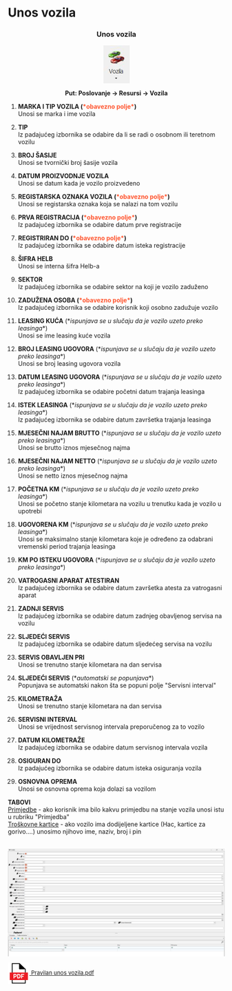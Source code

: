 # Unos vozila

### <p align=center>**Unos vozila**  

<img src="../images/unosVozila.png"
    alt="Unos vozila"
    style="display: block;
            margin-left: auto;
            margin-right: auto;" 
/>

**<p align=center>Put: Poslovanje → Resursi → Vozila**  

1. **MARKA I TIP VOZILA (<span style="color: #ff5630">\*obavezno polje\*</span>)**      
    Unosi se marka i ime vozila

2. **TIP**      
    Iz padajućeg izbornika se odabire da li se radi o osobnom ili teretnom vozilu

3. **BROJ ŠASIJE**      
    Unosi se tvornički broj šasije vozila

4. **DATUM PROIZVODNJE VOZILA**     
    Unosi se datum kada je vozilo proizvedeno

5. **REGISTARSKA OZNAKA VOZILA (<span style="color: #ff5630">\*obavezno polje\*</span>)**   
    Unosi se registarska oznaka koja se nalazi na tom vozilu

6. **PRVA REGISTRACIJA (<span style="color: #ff5630">\*obavezno polje\*</span>)**       
    Iz padajućeg izbornika se odabire datum prve registracije

7. **REGISTRIRAN DO (<span style="color: #ff5630">\*obavezno polje\*</span>)**          
    Iz padajućeg izbornika se odabire datum isteka registracije

8. **ŠIFRA HELB**       
    Unosi se interna šifra Helb-a

9. **SEKTOR**       
    Iz padajućeg izbornika se odabire sektor na koji je vozilo zaduženo

10. **ZADUŽENA OSOBA (<span style="color: #ff5630">\*obavezno polje\*</span>)**         
    Iz padajućeg izbornika se odabire korisnik koji osobno zadužuje vozilo

11. **LEASING KUĆA** (\**ispunjava se u slučaju da je vozilo uzeto preko leasinga**)             
    Unosi se ime leasing kuće vozila

12. **BROJ LEASING UGOVORA** (\**ispunjava se u slučaju da je vozilo uzeto preko leasinga**)        
    Unosi se broj leasing ugovora vozila

13. **DATUM LEASING UGOVORA** (\**ispunjava se u slučaju da je vozilo uzeto preko leasinga**)       
    Iz padajućeg izbornika se odabire početni datum trajanja leasinga

14. **ISTEK LEASINGA** (\**ispunjava se u slučaju da je vozilo uzeto preko leasinga**)            
    Iz padajućeg izbornika se odabire datum završetka trajanja leasinga

15. **MJESEČNI NAJAM BRUTTO** (\**ispunjava se u slučaju da je vozilo uzeto preko leasinga**)            
    Unosi se brutto iznos mjesečnog najma

16. **MJESEČNI NAJAM NETTO** (\**ispunjava se u slučaju da je vozilo uzeto preko leasinga**)        
    Unosi se netto iznos mjesečnog najma

17. **POČETNA KM** (\**ispunjava se u slučaju da je vozilo uzeto preko leasinga**)          
    Unosi se početno stanje kilometara na vozilu u trenutku kada je vozilo u upotrebi

18. **UGOVORENA KM** (\**ispunjava se u slučaju da je vozilo uzeto preko leasinga**)        
    Unosi se maksimalno stanje kilometara koje je određeno za odabrani vremenski period trajanja leasinga

19. **KM PO ISTEKU UGOVORA** (\**ispunjava se u slučaju da je vozilo uzeto preko leasinga**)         

20. **VATROGASNI APARAT ATESTIRAN**         
    Iz padajućeg izbornika se odabire datum završetka atesta za vatrogasni aparat

21. **ZADNJI SERVIS**       
    Iz padajućeg izbornika se odabire datum zadnjeg obavljenog servisa na vozilu

22. **SLJEDEĆI SERVIS**         
    Iz padajućeg izbornika se odabire datum sljedećeg servisa na vozilu

23. **SERVIS OBAVLJEN PRI**     
    Unosi se trenutno stanje kilometara na dan servisa

24. **SLJEDEĆI SERVIS** (\**automatski se popunjava**)      
    Popunjava se automatski nakon šta se popuni polje "Servisni interval"

25. **KILOMETRAŽA**     
    Unosi se trenutno stanje kilometara na dan servisa

26. **SERVISNI INTERVAL**   
    Unosi se vrijednost servisnog intervala preporučenog za to vozilo

27. **DATUM KILOMETRAŽE**   
    Iz padajućeg izbornika se odabire datum servisnog intervala vozila

28. **OSIGURAN DO**     
    Iz padajućeg izbornika se odabire datum isteka osiguranja vozila

29. **OSNOVNA OPREMA**   
    Unosi se osnovna oprema koja dolazi sa vozilom

**TABOVI**      
<ins>Primjedbe</ins> - ako korisnik ima bilo kakvu primjedbu na stanje vozila unosi istu u rubriku "Primjedba"     
<ins>Troškovne kartice</ins> - ako vozilo ima dodijeljene kartice (Hac, kartice za gorivo....) unosimo njihovo ime, naziv, broj i pin
<br></br>

<img src="../images/unosVozila1.jpg"
    alt="Unos vozila"
    style="display: block;
            margin-left: auto;
            margin-right: auto;" 
/>

<a href="../documents/Pravilan unos vozila.pdf" target="_blank">
    <img src="../images/pdf.png" alt="Download link Pravilan unos vozila.pdf" style="width:50px;height:50px;vertical-align:middle">
    <font size="2">Pravilan unos vozila.pdf</font>
</a>

<br></br><br></br>